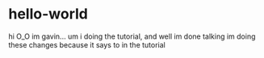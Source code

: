 # hello-world
hi O_O
im gavin... um i doing the tutorial, and well im done talking
im doing these changes because it says to in the tutorial
